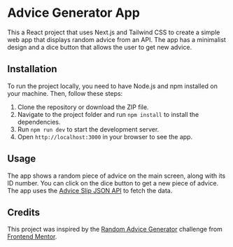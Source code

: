 # Advice Generator App

 This a React project that uses Next.js and Tailwind CSS to create a simple web app that displays random advice from an API. The app has a minimalist design and a dice button that allows the user to get new advice.

## Installation

To run the project locally, you need to have Node.js and npm installed on your machine. Then, follow these steps:

1. Clone the repository or download the ZIP file.
2. Navigate to the project folder and run `npm install` to install the dependencies.
3. Run `npm run dev` to start the development server.
4. Open `http://localhost:3000` in your browser to see the app.

## Usage

The app shows a random piece of advice on the main screen, along with its ID number. You can click on the dice button to get a new piece of advice. The app uses the [Advice Slip JSON API](^1^) to fetch the data.

## Credits

This project was inspired by the [Random Advice Generator](^3^) challenge from [Frontend Mentor](^4^).
